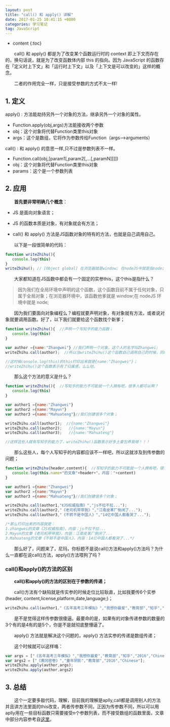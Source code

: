 ```yaml
---
layout: post
title: "call() 和 apply() 详解"
date: 2017-01-25 10:41:15 +0800
categories: 学习笔记
tag: JavaScript
---
```


* content
{:toc}

　　call() 和 apply() 都是为了改变某个函数运行时的 context 即上下文而存在的，换句话说，就是为了改变函数体内部 this 的指向。因为 JavaScript 的函数存在「定义时上下文」和「运行时上下文」以及「上下文是可以改变的」这样的概念。

　　二者的作用完全一样，只是接受参数的方式不太一样!<!-- more -->

## 1. 定义

apply() : 方法能劫持另外一个对象的方法，继承另外一个对象的属性。

- Function.apply(obj,args)方法能接收两个参数
- obj：这个对象将代替Function类里this对象
- args：这个是数组，它将作为参数传给Function（args-->arguments）
   
call() : 和 apply() 的意思一样,只不过是参数列表不一样。
 
- Function.call(obj,[param1[,param2[,…[,paramN]]]])
- obj：这个对象将代替Function类里this对象
- params：这个是一个参数列表

## 2. 应用

　　**首先要非常明确几个概念**：

- JS 是面向对象语言；

- JS 的函数本质是对象，有对象就会有方法；

- call() 和 apply() 方法是JS函数对象的特有的方法，也就是自己调用自己。

　　以下是一段很简单的代码： 

```js
function writeZhihu(){
   console.log(this)
}
writeZhihu(); // [Object global] 在浏览器就是window; 在nodeJS中就是指node;
```

　　大家都知道在JS函数中都会有一个固定的实参this，这个this是指什么？

> 因为我们在全局环境中声明的这个函数，这个函数目前不属于任何对象，只属于全局对象；在浏览器环境中，该函数他爹就是 window;在 nodeJS 环境中就是 node;

　　因为我们要面向对象编程么？编程就要声明对象，有对象就有方法，或者说对象就要调用函数。好了，以下我们就要给这个函数找个新爹；

```js
function writeZhihu(){  //声明一个写知乎的能力函数；
   console.log(this)
}

var author ={name:"Zhangwei"} //我们声明一个对象，这个人的名字叫Zhangwei;
writeZhihu.call(author);  //所以当writeZhihu()这个函数自己调用自己的时候，同时传入一个对象的时候，我就牛逼了，我就有写作的超能力了。

//这时候console.log(this)的this打印出来就是{name:"Zhangwei"}；
//writeZhihu()这个函数表示有了归属感，么么哒。
```

　　那么这个方法的意义是什么？

```js
function writeZhihu(){  //写知乎的能力不可能就一个人拥有吧，很多人都可以啊？
   console.log(this)
}

var author1 ={name:"Zhangwei"}
var author2 ={name:"Mayun"}
var author3 ={name:"Mahuateng"}//我们创建很多个对象；

writeZhihu.call(author1);  //{name:"Zhangwei"}
writeZhihu.call(author2);   //{name:"Mayun"}
writeZhihu.call(author3);   //{name:"Mahuateng"}

//这样这些人就有写知乎的能力了，writeZhihu()函数表示好多土豪包养我呀！！！
```

　　那么这些人，每个人写知乎的内容都应该不一样吧，所以这就涉及到传参数的问题；

```js
function writeZhihu(header,content){  //写知乎的能力不可能就一个人拥有吧，很多人都可以啊？
   console.log(this.name+"的文章"+header+"，内容："+content)
}

var author1 ={name:"Zhangwei"}
var author2 ={name:"Mayun"}
var author3 ={name:"Mahuateng"}//我们创建很多个对象；

writeZhihu.call(author1,"《JS权威指南》","js不拉不拉...");  
writeZhihu.call(author2,"《老司机带带我》","江南皮革厂倒闭了...");  
writeZhihu.call(author3,"《不转不是中国人》","14亿中国人都看哭了...");   

/*那么打印出来的内容就是：
1.zhangwei的文章《JS权威指南》，内容：js不拉不拉...
2.Mayun的文章《老司机带带我》，内容：江南皮革厂倒闭了...
3.Mahuateng的文章《不转不是中国人》，内容：14亿中国人都看哭了...*/
```

　　那么好了，问题来了，尼玛，你标题不是说call()方法和apply()方法吗？为什么一直都在说call()方法，apply()方法喂狗了吗？

### call()和apply()的方法的区别

　　**call()和apply()的方法的区别在于参数的传递；**

　　call()方法有个缺陷就是传实参的时候走位比较耿直，比如我要传6个实参(header, content,license,platform,date,language;)；

```js
writeZhihu.call(author1,"《五年高考三年模拟》","我想你最爱","教育部","知乎","2016","Chinese");
```

　　是不是觉得这样传参数很傻逼。最要命的是，如果有的对象传递参数的数量的3个有的是4有的是5个，你是不是就彻底整懵逼了。

　　apply() 方法就是解决这个问题的，apply() 方法实参的传递是数组传递；

　　这个时候就可以这样咯：

```js
var args = ["《五年高考三年模拟》","我想你最爱","教育部","知乎","2016","Chinese"];
var args2 = ["《黄冈密卷》","童年阴影","教育部","2016","Chinese"];
writeZhihu.apply(author,args);
writeZhihu.apply(author,args2)
```

## 3. 总结

　　这个一定要多敲代码，理解，目前我的理解是aplly,call都是调用别人的方法并且讲方法里面的this改变，两者传参数不同，正因为传参数不同，所以可以用aplly用在一些目标函数只需要接受n个参数列表，而不接受数组的函数里面，文章中部分内容参考自[这里](http://www.cnblogs.com/xiaohongwu/archive/2011/06/15/2081237.html)。